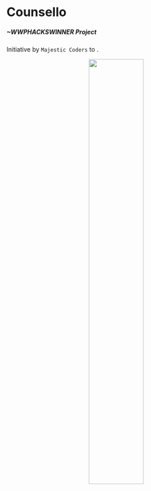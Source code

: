 # Counsello

##### <i>~WWPHACKSWINNER Project</i> <br>
Initiative by ```Majestic Coders``` to .

<p align="center" width="100%">
    <img width="50%" src="">
